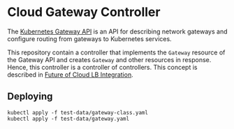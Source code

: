 # Cloud Gateway Controller

The [Kubernetes Gateway API](https://gateway-api.sigs.k8s.io/) is an API for
describing network gateways and configure routing from gateways to Kubernetes
services.

This repository contain a controller that implements the `Gateway` resource of
the Gateway API and creates `Gateway` and other resources in response. Hence,
this controller is a controller of controllers. This concept is described in
[Future of Cloud LB
Integration](https://events.istio.io/istiocon-2022/slides/f3-K8sGatewayAPIs.pdf).

## Deploying

```
kubectl apply -f test-data/gateway-class.yaml
kubectl apply -f test-data/gateway.yaml
```
